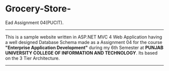 # Grocery-Store-
Ead Assignment 04(PUCIT).

---

This is a sample website written in ASP.NET MVC 4 Web Application having a well designed Database Schema made as a  Assignment 04 for the course **"Enterprise Application Development"** during my 6th Semester at __PUNJAB UNIVERSITY COLLEGE OF INFORMATION AND TECHNOLOGY__. Its based on the 3 Tier Architecture.


---
